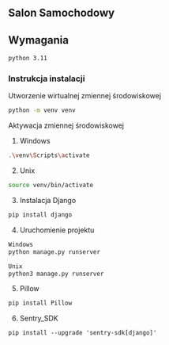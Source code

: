 ## Salon Samochodowy
## Wymagania
```sh
python 3.11
```
### Instrukcja instalacji
Utworzenie wirtualnej zmiennej środowiskowej
```sh  
python -m venv venv
```
Aktywacja zmiennej środowiskowej
1. Windows
```sh
.\venv\Scripts\activate
```
2. Unix
```sh
source venv/bin/activate
```

3. Instalacja Django
```sh
pip install django
```
4. Uruchomienie projektu
```sh
Windows
python manage.py runserver
```
```sh
Unix
python3 manage.py runserver
```
5. Pillow
```sh
pip install Pillow
```
6. Sentry_SDK
```
pip install --upgrade 'sentry-sdk[django]'
```
